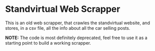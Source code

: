 # Standvirtual Web Scrapper

This is an old web scrapper, that crawles the standvirtual website, and stores, in a csv file, all the info about all the car selling posts.

<b>NOTE:</b> The code is most definitely deprecated, feel free to use it as a starting point to build a working scrapper.


